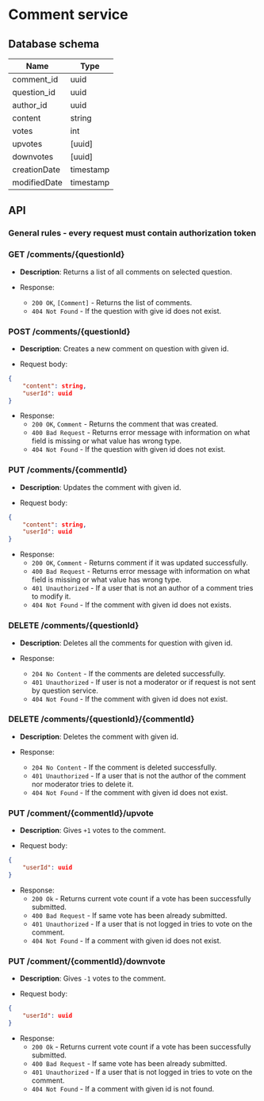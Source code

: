 # Comment service

## Database schema

| Name | Type |
|------|------|
| comment_id | uuid |
| question_id | uuid |
| author_id | uuid |
| content | string |
| votes | int |
| upvotes | [uuid] |
| downvotes | [uuid] |
| creationDate | timestamp |
| modifiedDate | timestamp |

## API

### General rules - every request must contain authorization token 

### GET /comments/{questionId}

* **Description**: Returns a list of all comments on selected question.

* Response:
	* `200 OK`, `[Comment]` - Returns the list of comments.
    * `404 Not Found`       - If the question with give id does not exist.

### POST /comments/{questionId}

* **Description**: Creates a new comment on question with given id.

* Request body:

```json
{
    "content": string,  
    "userId": uuid
}
```

* Response:
	* `200 OK`, `Comment`  - Returns the comment that was created.
	* `400 Bad Request`    - Returns error message with information on what field is missing or what value has wrong type.
	* `404 Not Found`      - If the question with given id does not exist.

### PUT /comments/{commentId}

* **Description**: Updates the comment with given id.

* Request body:

```json
{
    "content": string,
    "userId": uuid
}
```

* Response:
	* `200 OK`, `Comment` - Returns comment if it was updated successfully.
	* `400 Bad Request`   - Returns error message with information on what field is missing or what value has wrong type.
    * `401 Unauthorized`  - If a user that is not an author of a comment tries to modify it.
    * `404 Not Found`     - If the comment with given id does not exists.

### DELETE /comments/{questionId}

* **Description**: Deletes all the comments for question with given id.

* Response:
    * `204 No Content`    - If the comments are deleted successfully.
    * `401 Unauthorized`  - If user is not a moderator or if request is not sent by question service.
    * `404 Not Found`     - If the comment with given id does not exist.

### DELETE /comments/{questionId}/{commentId}

* **Description**: Deletes the comment with given id.

* Response:
    * `204 No Content`    - If the comment is deleted successfully.
    * `401 Unauthorized`  - If a user that is not the author of the comment nor moderator tries to delete it.
    * `404 Not Found`     - If the comment with given id does not exist.

### PUT /comment/{commentId}/upvote

* **Description**: Gives `+1` votes to the comment.

* Request body:

```json
{
    "userId": uuid
}
```

* Response:
    * `200 Ok`            - Returns current vote count if a vote has been successfully submitted.
    * `400 Bad Request`   - If same vote has been already submitted.
    * `401 Unauthorized`  - If a user that is not logged in tries to vote on the comment.
    * `404 Not Found`     - If a comment with given id does not exist.

### PUT /comment/{commentId}/downvote

* **Description**: Gives `-1` votes to the comment.

* Request body:

```json
{
    "userId": uuid
}
```

* Response:
    * `200 Ok`            - Returns current vote count if a vote has been successfully submitted.
    * `400 Bad Request`   - If same vote has been already submitted.
    * `401 Unauthorized`  - If a user that is not logged in tries to vote on the comment.
    * `404 Not Found`     - If a comment with given id is not found.
